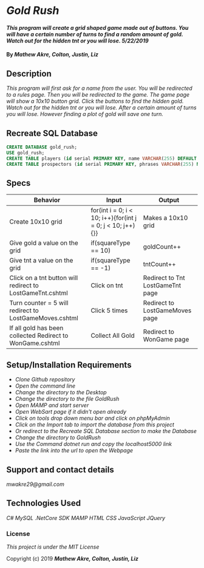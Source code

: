 # _Gold Rush_

#### _This program will create a grid shaped game made out of buttons.  You will have a certain number of turns to find a random amount of gold.  Watch out for the hidden tnt or you will lose. 5/22/2019_

#### By _**Mathew Akre, Colton, Justin, Liz**_

## Description

_This program will first ask for a name from the user. You will be redirected to a rules page. Then you will be redirected to the game.  The game page will show a 10x10 button grid. Click the buttons to find the hidden gold. Watch out for the hidden tnt or you will lose. After a certain amount of turns you will lose.  However finding a plot of gold will save one turn._

## Recreate SQL Database
```sql
CREATE DATABASE gold_rush;
USE gold_rush;
CREATE TABLE players (id serial PRIMARY KEY, name VARCHAR(255) DEFAULT NULL, player_gold int(11) DEFAULT NULL;
CREATE TABLE prospectors (id serial PRIMARY KEY, phrases VARCHAR(255) NOT NULL, win tinyint(1) NOT NULL, lose tinyint(1) NOT NULL, intro tinyint(1) NOT NULL;
```

## Specs
|Behavior|Input|Output|
|-|-|-|
|Create 10x10 grid|for(int i = 0; i < 10; i++){for(int j = 0; j < 10; j++){}}|Makes a 10x10 grid|
|Give gold a value on the grid|if(squareType == 10)|goldCount++|
|Give tnt a value on the grid|if(squareType == -1)|tntCount++|
|Click on a tnt button will redirect to LostGameTnt.cshtml|Click on tnt|Redirect to Tnt LostGameTnt page|
|Turn counter = 5 will redirect to LostGameMoves.cshtml|Click 5 times| Redirect to LostGameMoves page|
|If all gold has been collected Redirect to WonGame.cshtml|Collect All Gold|Redirect to WonGame page|



## Setup/Installation Requirements

* _Clone Github repository_
* _Open the command line_
* _Change the directory to the Desktop_
* _Change the directory to the file GoldRush_
* _Open MAMP and start server_
* _Open WebSart page if it didn't open already_
* _Click on tools drop down menu bar and click on phpMyAdmin_
* _Click on the Import tab to import the database from this project_
* _Or redirect to the Recreate SQL Database section to make the Database_
* _Change the directory to GoldRush_
* _Use the Command dotnet run and copy the localhost5000 link_
* _Paste the link into the url to open the Webpage_

## Support and contact details

_mwakre29@gmail.com_

## Technologies Used

_C#_
_MySQL_
_.NetCore SDK_
_MAMP_
_HTML_
_CSS_
_JavaScript_
_JQuery_
### License

*This project is under the MIT License*

Copyright (c) 2019 **_Mathew Akre, Colton, Justin, Liz_**
